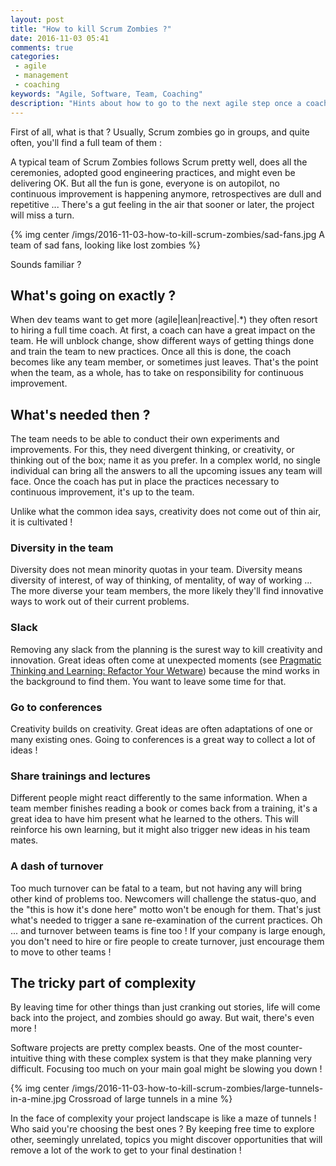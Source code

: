 ```yaml
---
layout: post
title: "How to kill Scrum Zombies ?"
date: 2016-11-03 05:41
comments: true
categories:
 - agile
 - management
 - coaching
keywords: "Agile, Software, Team, Coaching"
description: "Hints about how to go to the next agile step once a coach finished it's first seed work"
---
```

First of all, what is that ? Usually, Scrum zombies go in groups, and quite often, you'll find a full team of them :

A typical team of Scrum Zombies follows Scrum pretty well, does all the ceremonies, adopted good engineering practices, and might even be delivering OK. But all the fun is gone, everyone is on autopilot, no continuous improvement is happening anymore, retrospectives are dull and repetitive ... There's a gut feeling in the air that sooner or later, the project will miss a turn.

{% img center /imgs/2016-11-03-how-to-kill-scrum-zombies/sad-fans.jpg A team of sad fans, looking like lost zombies %}

Sounds familiar ?

## What's going on exactly ?

When dev teams want to get more (agile|lean|reactive|.*) they often resort to hiring a full time coach. At first, a coach can have a great impact on the team. He will unblock change, show different ways of getting things done and train the team to new practices. Once all this is done, the coach becomes like any team member, or sometimes just leaves. That's the point when the team, as a whole, has to take on responsibility for continuous improvement.

## What's needed then ?

The team needs to be able to conduct their own experiments and improvements. For this, they need divergent thinking, or creativity, or thinking out of the box; name it as you prefer. In a complex world, no single individual can bring all the answers to all the upcoming issues any team will face. Once the coach has put in place the practices necessary to continuous improvement, it's up to the team.

Unlike what the common idea says, creativity does not come out of thin air, it is cultivated !

### Diversity in the team

Diversity does not mean minority quotas in your team. Diversity means diversity of interest, of way of thinking, of mentality, of way of working ... The more diverse your team members, the more likely they'll find innovative ways to work out of their current problems.

### Slack

Removing any slack from the planning is the surest way to kill creativity and innovation. Great ideas often come at unexpected moments (see [Pragmatic Thinking and Learning: Refactor Your Wetware](https://www.amazon.com/Pragmatic-Thinking-Learning-Refactor-Programmers/dp/1934356050/ref=sr_1_1?tag=pbourgau-20&amp;s=books&ie=UTF8&qid=1478151003&sr=1-1&keywords=pragmatic+thinking+and+learning)) because the mind works in the background to find them. You want to leave some time for that.

### Go to conferences

Creativity builds on creativity. Great ideas are often adaptations of one or many existing ones. Going to conferences is a great way to collect a lot of ideas !

### Share trainings and lectures

Different people might react differently to the same information. When a team member finishes reading a book or comes back from a training, it's a great idea to have him present what he learned to the others. This will reinforce his own learning, but it might also trigger new ideas in his team mates.

### A dash of turnover

Too much turnover can be fatal to a team, but not having any will bring other kind of problems too. Newcomers will challenge the status-quo, and the "this is how it's done here" motto won't be enough for them. That's just what's needed to trigger a sane re-examination of the current practices. Oh ... and turnover between teams is fine too ! If your company is large enough, you don't need to hire or fire people to create turnover, just encourage them to move to other teams !

## The tricky part of complexity

By leaving time for other things than just cranking out stories, life will come back into the project, and zombies should go away. But wait, there's even more !

Software projects are pretty complex beasts. One of the most counter-intuitive thing with these complex system is that they make planning very difficult. Focusing too much on your main goal might be slowing you down !

{% img center /imgs/2016-11-03-how-to-kill-scrum-zombies/large-tunnels-in-a-mine.jpg Crossroad of large tunnels in a mine %}

In the face of complexity your project landscape is like a maze of tunnels ! Who said you're choosing the best ones ? By keeping free time to explore other, seemingly unrelated, topics you might discover opportunities that will remove a lot of the work to get to your final destination !
